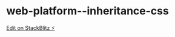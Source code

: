 # web-platform--inheritance-css

[Edit on StackBlitz ⚡️](https://stackblitz.com/edit/web-platform-wuyewl)